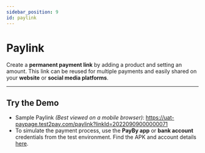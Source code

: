 ```yaml
---
sidebar_position: 9
id: paylink
---
```


# Paylink

Create a **permanent payment link** by adding a product and setting an amount. This link can be reused for multiple payments and easily shared on your **website** or **social media platforms**.

---

## Try the Demo

- Sample Paylink *(Best viewed on a mobile browser)*: https://uat-paypage.test2pay.com/paylink?linkId=20220909000000071
- To simulate the payment process, use the **PayBy app** or **bank account** credentials from the test environment. Find the APK and account details [here](/demos/testaccount).

